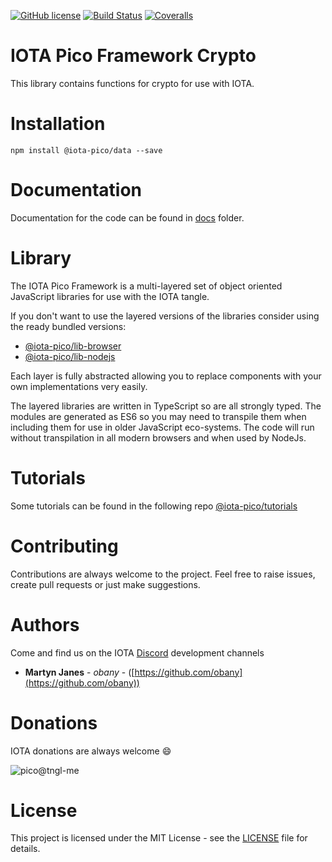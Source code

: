 [![GitHub license](https://img.shields.io/badge/license-MIT-blue.svg)](https://raw.githubusercontent.com/iota-pico/crypto/master/LICENSE) [![Build Status](https://travis-ci.org/iota-pico/crypto.svg?branch=master)](https://travis-ci.org/iota-pico/crypto) 
[![Coveralls](https://img.shields.io/coveralls/iota-pico/crypto.svg)](https://coveralls.io/github/iota-pico/crypto)

# IOTA Pico Framework Crypto

This library contains functions for crypto for use with IOTA.

# Installation

```shell
npm install @iota-pico/data --save
```

# Documentation

Documentation for the code can be found in [docs](https://github.com/iota-pico/crypto/blob/master/docs/README.md) folder.

# Library

The IOTA Pico Framework is a multi-layered set of object oriented JavaScript libraries for use with the IOTA tangle.

If you don't want to use the layered versions of the libraries consider using the  ready bundled versions:

* [@iota-pico/lib-browser](https://github.com/iota-pico/lib-browser)
* [@iota-pico/lib-nodejs](https://github.com/iota-pico/lib-nodejs)

Each layer is fully abstracted allowing you to replace components with your own implementations very easily.

The layered libraries are written in TypeScript so are all strongly typed. The modules are generated as ES6 so you may need to transpile them when including them for use in older JavaScript eco-systems. The code will run without transpilation in all modern browsers and when used by NodeJs.

# Tutorials

Some tutorials can be found in the following repo [@iota-pico/tutorials](https://github.com/iota-pico/tutorials)

# Contributing

Contributions are always welcome to the project. Feel free to raise issues, create pull requests or just make suggestions.

# Authors

Come and find us on the IOTA [Discord](https://discord.gg/JJysqe9) development channels

* **Martyn Janes** - *obany* - ([https://github.com/obany](https://github.com/obany))

# Donations

IOTA donations are always welcome :smile:

![pico@tngl-me](https://cdn.tngl.me/tngl-me/pico/qr.svg)

# License

This project is licensed under the MIT License - see the [LICENSE](https://github.com/iota-pico/crypto/blob/master/LICENSE) file for details.
